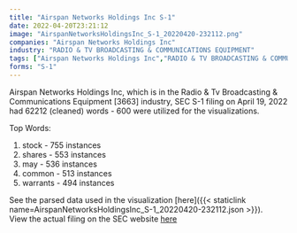 ```yaml
---
title: "Airspan Networks Holdings Inc S-1"
date: 2022-04-20T23:21:12
image: "AirspanNetworksHoldingsInc_S-1_20220420-232112.png"
companies: "Airspan Networks Holdings Inc"
industry: "RADIO & TV BROADCASTING & COMMUNICATIONS EQUIPMENT"
tags: ["Airspan Networks Holdings Inc","RADIO & TV BROADCASTING & COMMUNICATIONS EQUIPMENT","04-19-2022","S-1"]
forms: "S-1"
---
```

Airspan Networks Holdings Inc, which is in the Radio & Tv Broadcasting & Communications Equipment [3663] industry, SEC S-1 filing on April 19, 2022 had 62212 (cleaned) words - 600 were utilized for the visualizations.

Top Words:
1. stock - 755 instances
2. shares - 553 instances
3. may - 536 instances
4. common - 513 instances
5. warrants - 494 instances


See the parsed data used in the visualization [here]({{< staticlink name=AirspanNetworksHoldingsInc_S-1_20220420-232112.json >}}).  
View the actual filing on the SEC website [here](https://www.sec.gov/Archives/edgar/data/1823882/0001829126-22-008403.txt)